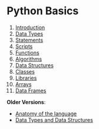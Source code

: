 Python Basics
============

1. [Introduction]()
1. [Data Types]()
1. [Statements]()
1. [Scripts]()
1. [Functions]()
1. [Algorithms]()
1. [Data Structures]()
1. [Classes]()
1. [Libraries]()
1. [Arrays]()
1. [Data Frames]()




**Older Versions**:

* [Anatomy of the language]()
* [Data Types and Data Structures]()


